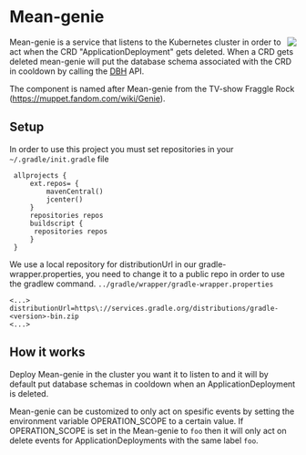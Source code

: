 # Mean-genie
<img align="right" src="https://vignette.wikia.nocookie.net/muppet/images/d/d2/MeanGenie.jpg/revision/latest/scale-to-width-down/280?cb=20101120230645">

Mean-genie is a service that listens to the Kubernetes cluster in order to act when the CRD "ApplicationDeployment" gets deleted.
When a CRD gets deleted mean-genie will put the database schema associated with the CRD in cooldown by calling the [DBH](https://github.com/Skatteetaten/dbh) API.

The component is named after Mean-genie from the TV-show Fraggle Rock (https://muppet.fandom.com/wiki/Genie).

 ## Setup
 
 In order to use this project you must set repositories in your `~/.gradle/init.gradle` file
 
     allprojects {
         ext.repos= {
             mavenCentral()
             jcenter()
         }
         repositories repos
         buildscript {
          repositories repos
         }
     }

We use a local repository for distributionUrl in our gradle-wrapper.properties, you need to change it to a public repo in order to use the gradlew command. `../gradle/wrapper/gradle-wrapper.properties`

    <...>
    distributionUrl=https\://services.gradle.org/distributions/gradle-<version>-bin.zip
    <...>

## How it works  
Deploy Mean-genie in the cluster you want it to listen to and it will by default put database schemas in cooldown when an ApplicationDeployment is deleted.

Mean-genie can be customized to only act on spesific events by setting the environment variable OPERATION_SCOPE to a certain value. 
If OPERATION_SCOPE is set in the Mean-genie to `foo` then it will only act on delete events for ApplicationDeployments with the same label `foo`.
